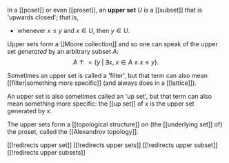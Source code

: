 In a [[poset]] or even [[proset]], an __upper set__ $U$ is a [[subset]] that is 'upwards closed'; that is,

*  whenever $x \leq y$ and $x \in U$, then $y \in U$.

Upper sets form a [[Moore collection]] and so one can speak of the upper set _generated_ by an arbitrary subset $A$:
$$ A{\uparrow} = \{ y \;|\; \exists x,\; x \in A \;\wedge\; x \leq y \} .$$

Sometimes an upper set is called a 'filter', but that term can also mean [[filter|something more specific]] (and always does in a [[lattice]]).

An upper set is also sometimes called an 'up set', but that term can also mean something more specific: the [[up set]] of $x$ is the upper set generated by $x$.

The upper sets form a [[topological structure]] on (the [[underlying set]] of) the proset, called the [[Alexandrov topology]].


[[!redirects upper set]]
[[!redirects upper sets]]
[[!redirects upper subset]]
[[!redirects upper subsets]]
